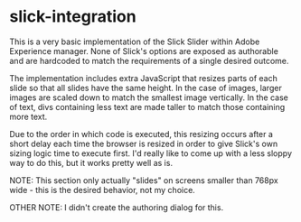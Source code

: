 # slick-integration
This is a very basic implementation of the Slick Slider within Adobe Experience manager. None of Slick's options are exposed as authorable and are hardcoded to match the requirements of a single desired outcome.

The implementation includes extra JavaScript that resizes parts of each slide so that all slides have the same height. In the case of images, larger images are scaled down to match the smallest image vertically. In the case of text, divs containing less text are made taller to match those containing more text.

Due to the order in which code is executed, this resizing occurs after a short delay each time the browser is resized in order to give Slick's own sizing logic time to execute first. I'd really like to come up with a less sloppy way to do this, but it works pretty well as is.

NOTE: This section only actually "slides" on screens smaller than 768px wide - this is the desired behavior, not my choice.

OTHER NOTE: I didn't create the authoring dialog for this.
